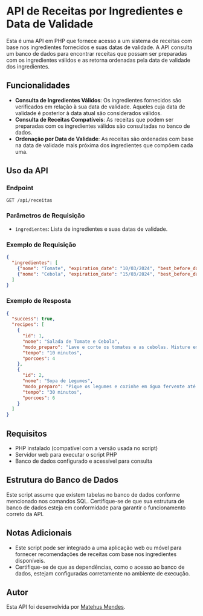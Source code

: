 # API de Receitas por Ingredientes e Data de Validade

Esta é uma API em PHP que fornece acesso a um sistema de receitas com base nos ingredientes fornecidos e suas datas de validade. A API consulta um banco de dados para encontrar receitas que possam ser preparadas com os ingredientes válidos e as retorna ordenadas pela data de validade dos ingredientes.

## Funcionalidades

- **Consulta de Ingredientes Válidos**: Os ingredientes fornecidos são verificados em relação à sua data de validade. Aqueles cuja data de validade é posterior à data atual são considerados válidos.
- **Consulta de Receitas Compatíveis**: As receitas que podem ser preparadas com os ingredientes válidos são consultadas no banco de dados.
- **Ordenação por Data de Validade**: As receitas são ordenadas com base na data de validade mais próxima dos ingredientes que compõem cada uma.

## Uso da API

### Endpoint

```
GET /api/receitas
```

### Parâmetros de Requisição

- `ingredientes`: Lista de ingredientes e suas datas de validade.

### Exemplo de Requisição

```json
{
  "ingredientes": [
    {"nome": "Tomate", "expiration_date": "10/03/2024", "best_before_date": "08/03/2024"},
    {"nome": "Cebola", "expiration_date": "15/03/2024", "best_before_date": "12/03/2024"}
  ]
}
```

### Exemplo de Resposta

```json
{
  "success": true,
  "recipes": [
    {
      "id": 1,
      "nome": "Salada de Tomate e Cebola",
      "modo_preparo": "Lave e corte os tomates e as cebolas. Misture em uma tigela e tempere a gosto.",
      "tempo": "10 minutos",
      "porcoes": 4
    },
    {
      "id": 2,
      "nome": "Sopa de Legumes",
      "modo_preparo": "Pique os legumes e cozinhe em água fervente até ficarem macios. Tempere a gosto.",
      "tempo": "30 minutos",
      "porcoes": 6
    }
  ]
}
```

## Requisitos

- PHP instalado (compatível com a versão usada no script)
- Servidor web para executar o script PHP
- Banco de dados configurado e acessível para consulta

## Estrutura do Banco de Dados

Este script assume que existem tabelas no banco de dados conforme mencionado nos comandos SQL. Certifique-se de que sua estrutura de banco de dados esteja em conformidade para garantir o funcionamento correto da API.

## Notas Adicionais

- Este script pode ser integrado a uma aplicação web ou móvel para fornecer recomendações de receitas com base nos ingredientes disponíveis.
- Certifique-se de que as dependências, como o acesso ao banco de dados, estejam configuradas corretamente no ambiente de execução.

## Autor

Esta API foi desenvolvida por [Matehus Mendes](https://github.com/mm490514).
